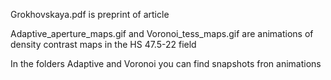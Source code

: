 Grokhovskaya.pdf is preprint of article

Adaptive_aperture_maps.gif and  Voronoi_tess_maps.gif are animations of density contrast maps in the HS 47.5-22 field

In the folders Adaptive and Voronoi you can find snapshots fron animations
